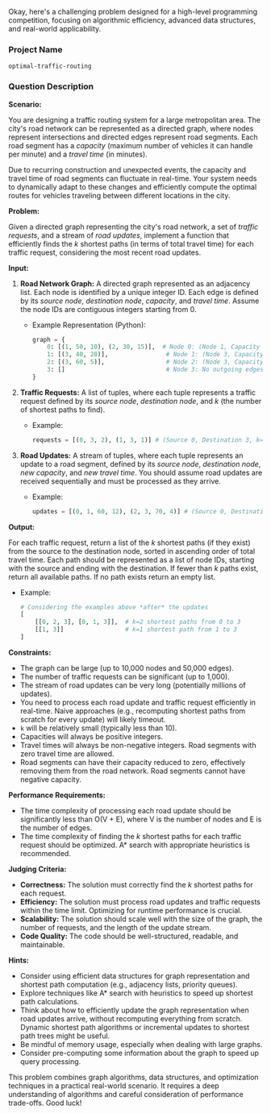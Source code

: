 Okay, here's a challenging problem designed for a high-level programming competition, focusing on algorithmic efficiency, advanced data structures, and real-world applicability.

### Project Name

```
optimal-traffic-routing
```

### Question Description

**Scenario:**

You are designing a traffic routing system for a large metropolitan area. The city's road network can be represented as a directed graph, where nodes represent intersections and directed edges represent road segments. Each road segment has a *capacity* (maximum number of vehicles it can handle per minute) and a *travel time* (in minutes).

Due to recurring construction and unexpected events, the capacity and travel time of road segments can fluctuate in real-time. Your system needs to dynamically adapt to these changes and efficiently compute the optimal routes for vehicles traveling between different locations in the city.

**Problem:**

Given a directed graph representing the city's road network, a set of *traffic requests*, and a stream of *road updates*, implement a function that efficiently finds the *k* shortest paths (in terms of total travel time) for each traffic request, considering the most recent road updates.

**Input:**

1.  **Road Network Graph:** A directed graph represented as an adjacency list. Each node is identified by a unique integer ID. Each edge is defined by its *source node*, *destination node*, *capacity*, and *travel time*. Assume the node IDs are contiguous integers starting from 0.

    *   Example Representation (Python):

        ```python
        graph = {
            0: [(1, 50, 10), (2, 30, 15)],  # Node 0: (Node 1, Capacity 50, Time 10), (Node 2, Capacity 30, Time 15)
            1: [(3, 40, 20)],                # Node 1: (Node 3, Capacity 40, Time 20)
            2: [(3, 60, 5)],                 # Node 2: (Node 3, Capacity 60, Time 5)
            3: []                            # Node 3: No outgoing edges
        }
        ```

2.  **Traffic Requests:** A list of tuples, where each tuple represents a traffic request defined by its *source node*, *destination node*, and *k* (the number of shortest paths to find).

    *   Example:

        ```python
        requests = [(0, 3, 2), (1, 3, 1)] # (Source 0, Destination 3, k=2), (Source 1, Destination 3, k=1)
        ```

3.  **Road Updates:** A stream of tuples, where each tuple represents an update to a road segment, defined by its *source node*, *destination node*, *new capacity*, and *new travel time*. You should assume road updates are received sequentially and must be processed as they arrive.

    *   Example:

        ```python
        updates = [(0, 1, 60, 12), (2, 3, 70, 4)] # (Source 0, Destination 1, New Capacity 60, New Time 12)
        ```

**Output:**

For each traffic request, return a list of the *k* shortest paths (if they exist) from the source to the destination node, sorted in ascending order of total travel time. Each path should be represented as a list of node IDs, starting with the source and ending with the destination. If fewer than *k* paths exist, return all available paths. If no path exists return an empty list.

*   Example:

    ```python
    # Considering the examples above *after* the updates
    [
        [[0, 2, 3], [0, 1, 3]],  # k=2 shortest paths from 0 to 3
        [[1, 3]]                 # k=1 shortest path from 1 to 3
    ]
    ```

**Constraints:**

*   The graph can be large (up to 10,000 nodes and 50,000 edges).
*   The number of traffic requests can be significant (up to 1,000).
*   The stream of road updates can be very long (potentially millions of updates).
*   You need to process each road update and traffic request efficiently in real-time.  Naive approaches (e.g., recomputing shortest paths from scratch for every update) will likely timeout.
*   `k` will be relatively small (typically less than 10).
*   Capacities will always be positive integers.
*   Travel times will always be non-negative integers. Road segments with zero travel time are allowed.
*   Road segments can have their capacity reduced to zero, effectively removing them from the road network. Road segments cannot have negative capacity.

**Performance Requirements:**

*   The time complexity of processing each road update should be significantly less than O(V + E), where V is the number of nodes and E is the number of edges.
*   The time complexity of finding the *k* shortest paths for each traffic request should be optimized. A* search with appropriate heuristics is recommended.

**Judging Criteria:**

*   **Correctness:** The solution must correctly find the *k* shortest paths for each request.
*   **Efficiency:** The solution must process road updates and traffic requests within the time limit.  Optimizing for runtime performance is crucial.
*   **Scalability:** The solution should scale well with the size of the graph, the number of requests, and the length of the update stream.
*   **Code Quality:** The code should be well-structured, readable, and maintainable.

**Hints:**

*   Consider using efficient data structures for graph representation and shortest path computation (e.g., adjacency lists, priority queues).
*   Explore techniques like A\* search with heuristics to speed up shortest path calculations.
*   Think about how to efficiently update the graph representation when road updates arrive, without recomputing everything from scratch.  Dynamic shortest path algorithms or incremental updates to shortest path trees might be useful.
*   Be mindful of memory usage, especially when dealing with large graphs.
*   Consider pre-computing some information about the graph to speed up query processing.

This problem combines graph algorithms, data structures, and optimization techniques in a practical real-world scenario. It requires a deep understanding of algorithms and careful consideration of performance trade-offs. Good luck!
